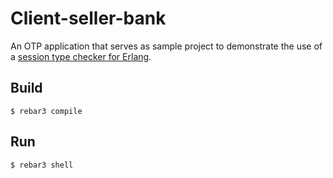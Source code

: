 Client-seller-bank
=====

An OTP application that serves as sample project to demonstrate
the use of a  [session type checker for Erlang](https://github.com/lauramcastro/sessiontypechecker).

Build
-----

    $ rebar3 compile

Run
-----

    $ rebar3 shell
